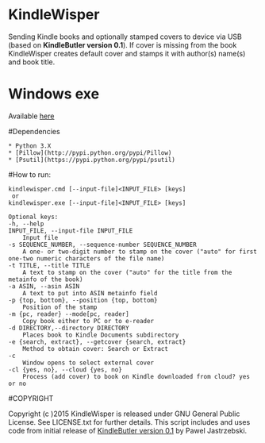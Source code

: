 # KindleWisper

Sending Kindle books and optionally stamped covers to device via USB (based on **KindleButler version 0.1**).
If cover is missing from the book KindleWisper creates default cover and stamps it with 
author(s) name(s) and book title.

# Windows exe

Available [here](https://github.com/knigophil/KindleWisper/releases)


#Dependencies

    * Python 3.X
    * [Pillow](http://pypi.python.org/pypi/Pillow)
    * [Psutil](https://pypi.python.org/pypi/psutil)
    
#How to run:

    kindlewisper.cmd [--input-file]<INPUT_FILE> [keys]
     or
    kindlewisper.exe [--input-file]<INPUT_FILE> [keys]

    Optional keys:
	-h, --help 
    INPUT_FILE, --input-file INPUT_FILE 
        Input file 
    -s SEQUENCE_NUMBER, --sequence-number SEQUENCE_NUMBER 
        A one- or two-digit number to stamp on the cover ("auto" for first one-two numeric characters of the file name) 
    -t TITLE, --title TITLE 
        A text to stamp on the cover ("auto" for the title from the metainfo of the book) 
    -a ASIN, --asin ASIN 
        A text to put into ASIN metainfo field 
    -p {top, bottom}, --position {top, bottom} 
        Position of the stamp 
    -m {pc, reader} --mode[pc, reader] 
        Copy book either to PC or to e-reader 
    -d DIRECTORY,--directory DIRECTORY 
        Places book to Kindle Documents subdirectory 
    -e {search, extract}, --getcover {search, extract} 
        Method to obtain cover: Search or Extract 
    -c 
        Window opens to select external cover 
    -cl {yes, no}, --cloud {yes, no} 
        Process (add cover) to book on Kindle downloaded from cloud? yes or no

#COPYRIGHT

Copyright (c )2015 KindleWisper is released under GNU General Public License. See LICENSE.txt for further details.
This script includes and uses code from initial release of [KindleButler version 0.1](https://github.com/AcidWeb/KindleButler) by Pawel Jastrzebski.  
